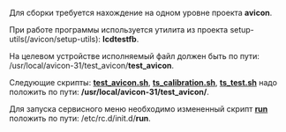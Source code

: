 Для сборки требуется нахождение на одном уровне проекта **avicon**.

При работе программы используется утилита из проекта setup-utils(/avicon/setup-utils): **lcdtestfb**.

На целевом устройстве исполняемый файл должен быть по пути: /usr/local/avicon-31/test_avicon/**test_avicon**. 

Следующие скрипты: 
[**test_avicon.sh**](https://bitbucket.org/avionika/cdu_test/downloads/test_avicon.sh), 
[**ts_calibration.sh**](https://bitbucket.org/avionika/cdu_test/downloads/ts_calibration.sh), 
[**ts_test.sh**](https://bitbucket.org/avionika/cdu_test/downloads/ts_test.sh) 
надо положить по пути: **/usr/local/avicon-31/test_avicon/**.

Для запуска сервисного меню необходимо измененный скрипт [**run**](https://bitbucket.org/avionika/cdu_test/downloads/run) положить по пути: /etc/rc.d/init.d/**run**.